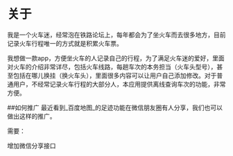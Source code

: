 # 关于
 
我是一个火车迷，经常泡在铁路论坛上，每年都会为了坐火车而去很多地方，目前记录火车行程唯一的方式就是积累火车票。

我想做一款app，方便坐火车的人记录自己的行程，为了满足火车迷的爱好，里面对火车的介绍非常详尽，包括火车线路，每趟车次的本务担当（火车头型号），甚至包括在哪儿换挂（换火车头），里面很多内容可以让用户自己添加修改。对于普通用户，不经常记录火车行程的大部分人，本应用提供离线查询车次的功能，非常方便。

##如何推广
最近看到_百度地图_的足迹功能在微信朋友圈有人分享，我们也可以做出这样的推广。

需要：

增加微信分享接口
